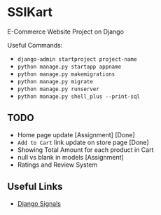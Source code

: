 # SSIKart

E-Commerce Website Project on Django

Useful Commands:

- `django-admin startproject project-name`
- `python manage.py startapp appname`
- `python manage.py makemigrations`
- `python manage.py migrate`
- `python manage.py runserver`
- `python manage.py shell_plus --print-sql`

## TODO

- Home page update [Assignment] [Done]
- `Add to Cart` link update on store page [Done]
- Showing Total Amount for each product in Cart
- null vs blank in models [Assignment]
- Ratings and Review System

## Useful Links

- [Django Signals](https://simpleisbetterthancomplex.com/tutorial/2016/07/28/how-to-create-django-signals.html)